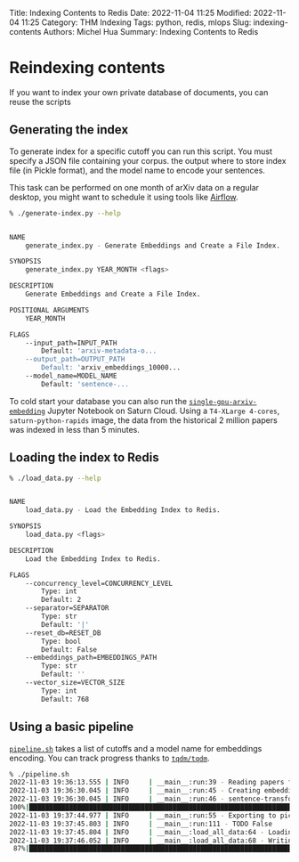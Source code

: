 Title: Indexing Contents to Redis
Date: 2022-11-04 11:25
Modified: 2022-11-04 11:25
Category: THM Indexing
Tags: python, redis, mlops
Slug: indexing-contents
Authors: Michel Hua
Summary: Indexing Contents to Redis

# Reindexing contents

If you want to index your own private database of documents, you can reuse the scripts

## Generating the index

To generate index for a specific cutoff you can run this script. You must specify a JSON file containing your corpus. the output where to store index file (in Pickle format), and the model name to encode your sentences.

This task can be performed on one month of arXiv data on a regular desktop, you might want to schedule it using tools like [Airflow](https://github.com/apache/airflow).

```sh
% ./generate-index.py --help


NAME
    generate_index.py - Generate Embeddings and Create a File Index.

SYNOPSIS
    generate_index.py YEAR_MONTH <flags>

DESCRIPTION
    Generate Embeddings and Create a File Index.

POSITIONAL ARGUMENTS
    YEAR_MONTH

FLAGS
    --input_path=INPUT_PATH
        Default: 'arxiv-metadata-o...
    --output_path=OUTPUT_PATH
        Default: 'arxiv_embeddings_10000...
    --model_name=MODEL_NAME
        Default: 'sentence-...
```

To cold start your database you can also run the [`single-gpu-arxiv-embedding`](https://github.com/artefactory/redis-team-THM/blob/main/datascience/single-gpu-arxiv-embeddings.ipynb) Jupyter Notebook on Saturn Cloud. Using a `T4-XLarge 4-cores`, `saturn-python-rapids` image, the data from the historical 2 million papers was indexed in less than 5 minutes.

## Loading the index to Redis

```sh
% ./load_data.py --help


NAME
    load_data.py - Load the Embedding Index to Redis.

SYNOPSIS
    load_data.py <flags>

DESCRIPTION
    Load the Embedding Index to Redis.

FLAGS
    --concurrency_level=CONCURRENCY_LEVEL
        Type: int
        Default: 2
    --separator=SEPARATOR
        Type: str
        Default: '|'
    --reset_db=RESET_DB
        Type: bool
        Default: False
    --embeddings_path=EMBEDDINGS_PATH
        Type: str
        Default: ''
    --vector_size=VECTOR_SIZE
        Type: int
        Default: 768
```


## Using a basic pipeline

[`pipeline.sh`](https://github.com/artefactory/redis-team-THM/blob/main/scripts/pipeline.sh) takes a list of cutoffs and a model name for embeddings encoding. You can track progress thanks to [`tqdm/tqdm`](https://github.com/tqdm/tqdm).

```sh
% ./pipeline.sh
2022-11-03 19:36:13.555 | INFO     | __main__:run:39 - Reading papers for 200907...
2022-11-03 19:36:30.045 | INFO     | __main__:run:45 - Creating embeddings from title and abstract...
2022-11-03 19:36:30.045 | INFO     | __main__:run:46 - sentence-transformers/all-MiniLM-L12-v2
100%|██████████████████████████████████████████████████████████████████████████████| 2306/2306 [01:14<00:00, 30.78it/s]
2022-11-03 19:37:44.977 | INFO     | __main__:run:55 - Exporting to pickle file...
2022-11-03 19:37:45.803 | INFO     | __main__:run:111 - TODO False
2022-11-03 19:37:45.804 | INFO     | __main__:load_all_data:64 - Loading papers...
2022-11-03 19:37:46.052 | INFO     | __main__:load_all_data:68 - Writing to Redis...
 87%|███████████████████████████████████████████████████████████████████▊          | 2003/2306 [01:28<00:13, 22.24it/s]
```
